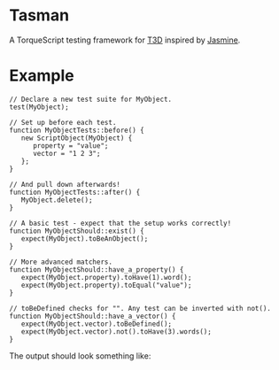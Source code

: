 # Tasman

A TorqueScript testing framework for [T3D][] inspired by [Jasmine][].

 [T3D]: https://github.com/GarageGames/Torque3D
 [Jasmine]: http://pivotal.github.io/jasmine/

# Example

    // Declare a new test suite for MyObject.
    test(MyObject);

    // Set up before each test.
    function MyObjectTests::before() {
       new ScriptObject(MyObject) {
          property = "value";
          vector = "1 2 3";
       };
    }

    // And pull down afterwards!
    function MyObjectTests::after() {
       MyObject.delete();
    }

    // A basic test - expect that the setup works correctly!
    function MyObjectShould::exist() {
       expect(MyObject).toBeAnObject();
    }

    // More advanced matchers.
    function MyObjectShould::have_a_property() {
       expect(MyObject.property).toHave(1).word();
       expect(MyObject.property).toEqual("value");
    }

    // toBeDefined checks for "". Any test can be inverted with not().
    function MyObjectShould::have_a_vector() {
       expect(MyObject.vector).toBeDefined();
       expect(MyObject.vector).not().toHave(3).words();
    }

The output should look something like:


